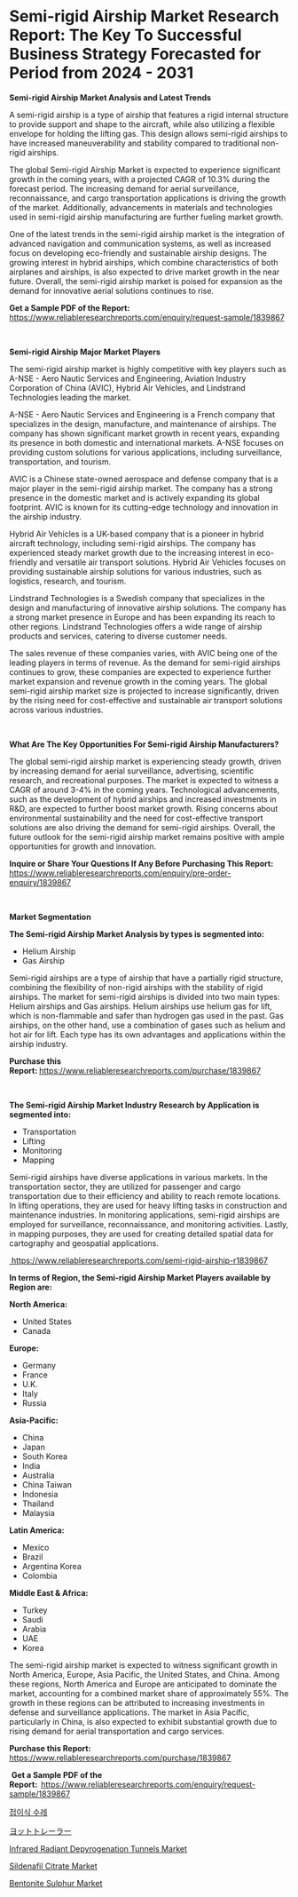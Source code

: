 <p><h1>Semi-rigid Airship Market Research Report: The Key To Successful Business Strategy Forecasted for Period from 2024 - 2031</h1></p><p><strong>Semi-rigid Airship Market Analysis and Latest Trends</strong></p>
<p><p>A semi-rigid airship is a type of airship that features a rigid internal structure to provide support and shape to the aircraft, while also utilizing a flexible envelope for holding the lifting gas. This design allows semi-rigid airships to have increased maneuverability and stability compared to traditional non-rigid airships.</p><p>The global Semi-rigid Airship Market is expected to experience significant growth in the coming years, with a projected CAGR of 10.3% during the forecast period. The increasing demand for aerial surveillance, reconnaissance, and cargo transportation applications is driving the growth of the market. Additionally, advancements in materials and technologies used in semi-rigid airship manufacturing are further fueling market growth.</p><p>One of the latest trends in the semi-rigid airship market is the integration of advanced navigation and communication systems, as well as increased focus on developing eco-friendly and sustainable airship designs. The growing interest in hybrid airships, which combine characteristics of both airplanes and airships, is also expected to drive market growth in the near future. Overall, the semi-rigid airship market is poised for expansion as the demand for innovative aerial solutions continues to rise.</p></p>
<p><strong>Get a Sample PDF of the Report:&nbsp;</strong> <a href="https://www.reliableresearchreports.com/enquiry/request-sample/1839867">https://www.reliableresearchreports.com/enquiry/request-sample/1839867</a></p>
<p>&nbsp;</p>
<p><strong>Semi-rigid Airship Major Market Players</strong></p>
<p><p>The semi-rigid airship market is highly competitive with key players such as A-NSE - Aero Nautic Services and Engineering, Aviation Industry Corporation of China (AVIC), Hybrid Air Vehicles, and Lindstrand Technologies leading the market.</p><p>A-NSE - Aero Nautic Services and Engineering is a French company that specializes in the design, manufacture, and maintenance of airships. The company has shown significant market growth in recent years, expanding its presence in both domestic and international markets. A-NSE focuses on providing custom solutions for various applications, including surveillance, transportation, and tourism.</p><p>AVIC is a Chinese state-owned aerospace and defense company that is a major player in the semi-rigid airship market. The company has a strong presence in the domestic market and is actively expanding its global footprint. AVIC is known for its cutting-edge technology and innovation in the airship industry.</p><p>Hybrid Air Vehicles is a UK-based company that is a pioneer in hybrid aircraft technology, including semi-rigid airships. The company has experienced steady market growth due to the increasing interest in eco-friendly and versatile air transport solutions. Hybrid Air Vehicles focuses on providing sustainable airship solutions for various industries, such as logistics, research, and tourism.</p><p>Lindstrand Technologies is a Swedish company that specializes in the design and manufacturing of innovative airship solutions. The company has a strong market presence in Europe and has been expanding its reach to other regions. Lindstrand Technologies offers a wide range of airship products and services, catering to diverse customer needs.</p><p>The sales revenue of these companies varies, with AVIC being one of the leading players in terms of revenue. As the demand for semi-rigid airships continues to grow, these companies are expected to experience further market expansion and revenue growth in the coming years. The global semi-rigid airship market size is projected to increase significantly, driven by the rising need for cost-effective and sustainable air transport solutions across various industries.</p></p>
<p>&nbsp;</p>
<p><strong>What Are The Key Opportunities For Semi-rigid Airship Manufacturers?</strong></p>
<p><p>The global semi-rigid airship market is experiencing steady growth, driven by increasing demand for aerial surveillance, advertising, scientific research, and recreational purposes. The market is expected to witness a CAGR of around 3-4% in the coming years. Technological advancements, such as the development of hybrid airships and increased investments in R&D, are expected to further boost market growth. Rising concerns about environmental sustainability and the need for cost-effective transport solutions are also driving the demand for semi-rigid airships. Overall, the future outlook for the semi-rigid airship market remains positive with ample opportunities for growth and innovation.</p></p>
<p><strong>Inquire or Share Your Questions If Any Before Purchasing This Report:</strong> <a href="https://www.reliableresearchreports.com/enquiry/pre-order-enquiry/1839867">https://www.reliableresearchreports.com/enquiry/pre-order-enquiry/1839867</a></p>
<p>&nbsp;</p>
<p><strong>Market Segmentation</strong></p>
<p><strong>The Semi-rigid Airship Market Analysis by types is segmented into:</strong></p>
<p><ul><li>Helium Airship</li><li>Gas Airship</li></ul></p>
<p><p>Semi-rigid airships are a type of airship that have a partially rigid structure, combining the flexibility of non-rigid airships with the stability of rigid airships. The market for semi-rigid airships is divided into two main types: Helium airships and Gas airships. Helium airships use helium gas for lift, which is non-flammable and safer than hydrogen gas used in the past. Gas airships, on the other hand, use a combination of gases such as helium and hot air for lift. Each type has its own advantages and applications within the airship industry.</p></p>
<p><strong>Purchase this Report:&nbsp;</strong><a href="https://www.reliableresearchreports.com/purchase/1839867">https://www.reliableresearchreports.com/purchase/1839867</a></p>
<p>&nbsp;</p>
<p><strong>The Semi-rigid Airship Market Industry Research by Application is segmented into:</strong></p>
<p><ul><li>Transportation</li><li>Lifting</li><li>Monitoring</li><li>Mapping</li></ul></p>
<p><p>Semi-rigid airships have diverse applications in various markets. In the transportation sector, they are utilized for passenger and cargo transportation due to their efficiency and ability to reach remote locations. In lifting operations, they are used for heavy lifting tasks in construction and maintenance industries. In monitoring applications, semi-rigid airships are employed for surveillance, reconnaissance, and monitoring activities. Lastly, in mapping purposes, they are used for creating detailed spatial data for cartography and geospatial applications.</p></p>
<p><a href="https://www.reliableresearchreports.com/semi-rigid-airship-r1839867">&nbsp;https://www.reliableresearchreports.com/semi-rigid-airship-r1839867</a></p>
<p><strong>In terms of Region, the Semi-rigid Airship Market Players available by Region are:</strong></p>
<p>
    <p> <strong> North America: </strong>
        <ul>
            <li>United States</li>
            <li>Canada</li>
        </ul>
        </p> 
    <p> <strong> Europe: </strong>
        <ul>
            <li>Germany</li>
            <li>France</li>
            <li>U.K.</li>
            <li>Italy</li>
            <li>Russia</li>
        </ul>
        </p> 
    <p> <strong> Asia-Pacific: </strong>
        <ul>
            <li>China</li>
            <li>Japan</li>
            <li>South Korea</li>
            <li>India</li>
            <li>Australia</li>
            <li>China Taiwan</li>
            <li>Indonesia</li>
            <li>Thailand</li>
            <li>Malaysia</li>
        </ul>
        </p> 
    <p> <strong> Latin America: </strong>
        <ul>
            <li>Mexico</li>
            <li>Brazil</li>
            <li>Argentina Korea</li>
            <li>Colombia</li>
        </ul>
        </p> 
    <p> <strong> Middle East & Africa: </strong>
        <ul>
            <li>Turkey</li>
            <li>Saudi</li>
            <li>Arabia</li>
            <li>UAE</li>
            <li>Korea</li>
        </ul>
    </p>
    </p>
<p><p>The semi-rigid airship market is expected to witness significant growth in North America, Europe, Asia Pacific, the United States, and China. Among these regions, North America and Europe are anticipated to dominate the market, accounting for a combined market share of approximately 55%. The growth in these regions can be attributed to increasing investments in defense and surveillance applications. The market in Asia Pacific, particularly in China, is also expected to exhibit substantial growth due to rising demand for aerial transportation and cargo services.</p></p>
<p><strong>Purchase this Report: </strong><a href="https://www.reliableresearchreports.com/purchase/1839867">https://www.reliableresearchreports.com/purchase/1839867</a></p>
<p>&nbsp;<strong>Get a Sample PDF of the Report:&nbsp;&nbsp;</strong><a href="https://www.reliableresearchreports.com/enquiry/request-sample/1839867">https://www.reliableresearchreports.com/enquiry/request-sample/1839867</a></p>
<p><strong></strong></p>
<p><p><a href="https://github.com/chupp85/Market-Research-Report-List-1/blob/main/958065239011.md">접이식 수레</a></p><p><a href="https://github.com/AaronVargas43/Market-Research-Report-List-1/blob/main/840711042573.md">ヨットトレーラー</a></p><p><a href="https://github.com/nathandecarvalho/Market-Research-Report-List-3/blob/main/infrared-radiant-depyrogenation-tunnels-market.md">Infrared Radiant Depyrogenation Tunnels Market</a></p><p><a href="https://issuu.com/reportprime-2/docs/sildenafil-citrate-market-size-2030.pptx">Sildenafil Citrate Market</a></p><p><a href="https://issuu.com/reportprime-2/docs/bentonite-sulphur-market-size-2030.pptx">Bentonite Sulphur Market</a></p></p>